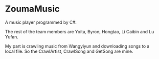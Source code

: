 # ZoumaMusic
A music player programmed by C#.

The rest of the team members are Yoita, Byron, Hongtao, Li Caibin and Lu Yufan.

My part is crawling music from Wangyiyun and downloading songs to a local file.
So the CrawlArtist, CrawlSong and GetSong are mine.